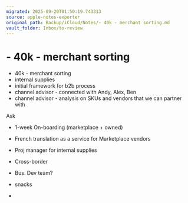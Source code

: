 ```yaml
---
migrated: 2025-09-20T01:50:19.743313
source: apple-notes-exporter
original_path: Backup/iCloud/Notes/- 40k - merchant sorting.md
vault_folder: Inbox/to-review
---
```

# - 40k - merchant sorting

- 40k - merchant sorting 
- internal supplies 
- initial framework for b2b process
- channel advisor - connected with Andy, Alex, Ben
- channel advisor - analysis on SKUs and vendors that we can partner with

Ask
- 1-week On-boarding (marketplace + owned)
- French translation as a service for Marketplace vendors
- Proj manager for internal supplies
- Cross-border
- Bus. Dev team?

- snacks
- 

